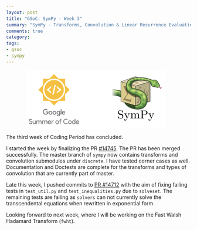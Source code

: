 ```yaml
---
layout: post
title: "GSoC: SymPy - Week 3"
summary: "SymPy - Transforms, Convolution & Linear Recurrence Evaluation"
comments: true
category:
tags:
- gsoc
- sympy
---
```


<img src="/files/gsoc-sympy.png" style="width:75%; height:75%; float:left; margin-left:55px;" />
<br clear="all" />

The third week of Coding Period has concluded.

I started the week by finalizing the PR [#14745](https://github.com/sympy/sympy/pull/14745). The PR has been merged successfully. The master branch of `sympy` now contains transforms and convolution submodules under `discrete`. I have tested corner cases as well. Documentation and Doctests are complete for the transforms and types of convolution that are currently part of master.

Late this week, I pushed commits to [PR #14712](https://github.com/sympy/sympy/pull/14712) with the aim of fixing failing tests in `test_util.py` and `test_inequalities.py` due to `solveset`. The remaining tests are failing as `solvers` can not currently solve the transcendental equations when rewritten in exponential form.

Looking forward to next week, where I will be working on the Fast Walsh Hadamard Transform (`fwht`).